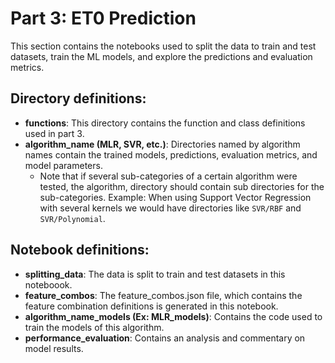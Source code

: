 # Part 3: ET0 Prediction

This section contains the notebooks used to split the data to train and test datasets, train the ML models, and explore the predictions and evaluation metrics.

## Directory definitions:
* **functions**: This directory contains the function and class definitions used in part 3.
* **algorithm_name (MLR, SVR, etc.)**: Directories named by algorithm names contain the trained models, predictions, evaluation metrics, and model parameters.
    * Note that if several sub-categories of a certain algorithm were tested, the algorithm, directory should contain sub directories for the sub-categories. Example: When using Support Vector Regression with several kernels we would have directories like `SVR/RBF` and `SVR/Polynomial`.

## Notebook definitions:
* **splitting_data**: The data is split to train and test datasets in this noteboook.
* **feature_combos**: The feature_combos.json file, which contains the feature combination definitions is generated in this notebook.
* **algorithm_name_models (Ex: MLR_models)**: Contains the code used to train the models of this algorithm.
* **performance_evaluation**: Contains an analysis and commentary on model results.